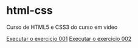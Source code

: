 # html-css
 Curso de HTML5 e CSS3 do curso em video

<a href="https://nicolasamedeiros.github.io/html-css/exercicios/ex001/index.html">Executar o exercicio 001</a>
<a href="https://nicolasamedeiros.github.io/html-css/exercicios/ex002/index.html">Executar o exercicio 002</a>

